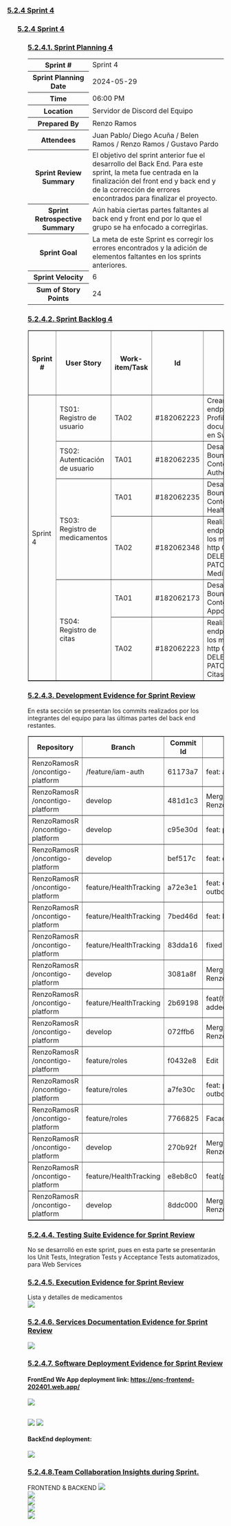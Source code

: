 <il><h3><a href="./content/chapter-5.4/chapter-5.4.md">5.2.4 Sprint 4</a></h3></il>
   <ul>
      <il><h3><a href="./content/chapter-5.4/chapter-5.4.md">5.2.4 Sprint 4</a></h3></il>
      <ul>
         <il><h3><a href="./content/chapter-5.4/chapter-5.4.md">5.2.4.1. Sprint Planning 4</a></h3></il>
         <table>
  <tr>
    <th>Sprint #</th>
    <td>Sprint 4</td>
  </tr>
  <tr>
    <th>Sprint Planning Date</th>
    <td>2024-05-29</td>
  </tr>
  <tr>
    <th>Time</th>
    <td>06:00 PM</td>
  </tr>
  <tr>
    <th>Location</th>
    <td>Servidor de Discord del Equipo</td>
  </tr>
  <tr>
    <th>Prepared By</th>
    <td>Renzo Ramos</td>
  </tr>
  <tr>
    <th>Attendees</th>
    <td>Juan Pablo/ Diego Acuña / Belen Ramos / Renzo Ramos / Gustavo Pardo</td>
  </tr>
    <tr>
    <th>Sprint Review Summary</th>
    <td>El objetivo del sprint anterior fue el desarrollo del Back End. Para este sprint, la meta fue centrada en la finalización del front end y back end y de la corrección de errores encontrados para finalizar el proyecto.</td>
  </tr>
  <tr>
    <th>Sprint Retrospective Summary</th>
    <td>Aún había ciertas partes faltantes al back end y front end por lo que el grupo se ha enfocado a corregirlas.</td>
  </tr>
  <tr>
    <th>Sprint Goal</th>
    <td>La meta de este Sprint es corregir los errores encontrados y la adición de elementos faltantes en los sprints anteriores.</td>
  </tr>
  <tr>
    <th>Sprint Velocity</th>
    <td>6</td>
  </tr>
  <tr>
    <th>Sum of Story Points</th>
    <td>24</td>
  </tr>
</table>
         <il><h3><a href="./content/chapter-5/chapter-5.md">5.2.4.2. Sprint Backlog 4</a></h3></il>
         <table border="1">
  <tr>
    <th>Sprint #</th>
    <th>User Story</th>
    <th>Work-item/Task</th>
    <th>Id</th>
    <th>Title</th>
    <th>Description</th>
    <th>Estimation (Hours)</th>
    <th>Assigned To</th>
    <th>Status (To-do / In-Process / To-Review / Done)</th>
  </tr>
  <tr>
    <td rowspan="6">Sprint 4</td>
    <td>TS01: Registro de usuario</td>
    <td>TA02</td>
    <td>#182062223</td>
    <td> Crear los endpoints de Profiles y documentarlos en SwaggerUI</td>
    <td>Desarrollar los controladores del Bounded Context</td>
    <td>4</td>
    <td>Gustavo Zapata</td>
    <td>Done</td>
  </tr>
  <tr>
    <td>TS02: Autenticación de usuario</td>
    <td>TA01</td>
    <td>#182062235</td>
    <td>Desarrollar el Bounded Context Authentication</td>
    <td>Crear el bounded context de Authentication con su respectiva estructura</td>
    <td>4</td>
    <td>Gustavo Zapata</td>
    <td>Done</td>
  </tr>
  <tr>
    <td rowspan="2">TS03:  Registro de medicamentos</td>
    <td>TA01</td>
    <td>#182062235</td>
    <td> Desarrollar el Bounded Context HealthTracking</td>
    <td>Crear los aggregates,entities,commands,queries, services y repositories del Bounded Context HealthTraking</td>
    <td>6</td>
    <td>Renzo Ramos</td>
    <td>In process</td>
  </tr>
  <tr>
    <td>TA02</td>
    <td>#182062348</td>
    <td> Realizar los endpoints con los métodos http GET POST DELETE PATCH de Medications</td>
    <td> Crear los controladores para documentar los endpoints de Medications</td>
    <td>4</td>
    <td>Renzo Ramos</td>
    <td>To-do</td>
  </tr>
  <tr>
    <td rowspan="2">TS04:  Registro de citas</td>
    <td>TA01</td>
    <td>#182062173</td>
    <td> Desarrollar el Bounded Context Appointments</td>
    <td>Crear los aggregates,entities,commands,queries, services y repositories del Bounded Context Appointments</td>
    <td>6</td>
    <td>Renzo Ramos</td>
    <td>In process</td>
  </tr>
  <tr>
    <td>TA02</td>
    <td>#182062223</td>
    <td> Realizar los endpoints con los métodos http GET POST DELETE PATCH de Citas</td>
    <td> Crear los controladores para documentar los endpoints de Citas</td>
    <td>4</td>
    <td>Renzo Ramos</td>
    <td>To-do</td>
  </tr>
</table>
         <il><h3><a href="./content/chapter-5.4/chapter-5.4.md">5.2.4.3. Development Evidence for Sprint Review</a></h3></il>
        En esta sección se presentan los commits realizados por los integrantes del equipo para las últimas partes del back end restantes.
<table border="1">
  <tr>
    <th>Repository</th>
    <th>Branch</th>
    <th>Commit Id</th>
    <th>Commit Message</th>
    <th>Commit Message Body</th>
    <th>Committed on (Date)</th>
  </tr>
  <tr>
    <td>RenzoRamosR /oncontigo-platform</td>
    <td>/feature/iam-auth </td>
    <td>61173a7</td>
    <td>feat: add iam authentication</td>
    <td>feat: add iam authentication</td>
    <td>26/06/2024</td>
  </tr>
   <tr>
    <td>RenzoRamosR /oncontigo-platform</td>
    <td>develop</td>
    <td>481d1c3</td>
    <td>Merge pull request #4 from RenzoRamosR/feature/iam-auth</td>
    <td>Merge pull request #4 from RenzoRamosR/feature/iam-auth</td>
    <td>26/06/2024</td>
  </tr>
    <tr>
    <td>RenzoRamosR /oncontigo-platform</td>
    <td>develop</td>
    <td>c95e30d</td>
    <td>feat: patient class</td>
    <td>feat: patient class</td>
    <td>26/06/2024</td>
  </tr>
    <tr>
    <td>RenzoRamosR /oncontigo-platform</td>
    <td>develop</td>
    <td>bef517c</td>
    <td>feat: doctor class added</td>
    <td>feat: doctor class added</td>
    <td>26/06/2024</td>
  </tr>
    <tr>
    <td>RenzoRamosR /oncontigo-platform</td>
    <td>feature/HealthTracking</td>
    <td>a72e3e1</td>
    <td>feat: doctor and patient outboundservices added</td>
    <td>feat: doctor and patient outboundservices added</td>
    <td>27/06/2024</td>
  </tr>
  <tr>
    <td>RenzoRamosR /oncontigo-platform</td>
    <td>feature/HealthTracking</td>
    <td>7bed46d</td>
    <td>feat: HealthTracking updated</td>
    <td>feat: HealthTracking updated</td>
    <td>27/06/2024</td>
  </tr>
   <tr>
    <td>RenzoRamosR /oncontigo-platform</td>
    <td>feature/HealthTracking</td>
    <td>83dda16</td>
    <td>fixed</td>
    <td>fixed</td>
    <td>27/06/2024</td>
  </tr>
   <tr>
    <td>RenzoRamosR /oncontigo-platform</td>
    <td>develop</td>
    <td>3081a8f</td>
    <td>Merge pull request #5 from RenzoRamosR/feature/HealthTracking</td>
    <td>Merge pull request #5 from RenzoRamosR/feature/HealthTracking</td>
    <td>27/06/2024</td>
  </tr>
   <tr>
    <td>RenzoRamosR /oncontigo-platform</td>
    <td>feature/HealthTracking</td>
    <td>2b69198</td>
    <td>feat(healthTracking): New endpoints added</td>
    <td>feat(healthTracking): New endpoints added</td>
    <td>27/06/2024</td>
  </tr>
   <tr>
    <td>RenzoRamosR /oncontigo-platform</td>
    <td>develop</td>
    <td>072ffb6</td>
    <td>Merge pull request #6 from RenzoRamosR/feature/HealthTracking</td>
    <td>Merge pull request #6 from RenzoRamosR/feature/HealthTracking</td>
    <td>27/06/2024</td>
  </tr>
   <tr>
    <td>RenzoRamosR /oncontigo-platform</td>
    <td>feature/roles</td>
    <td>f0432e8</td>
    <td>Edit</td>
    <td>Edit</td>
    <td>28/06/2024</td>
  </tr>
   <tr>
    <td>RenzoRamosR /oncontigo-platform</td>
    <td>feature/roles</td>
    <td>a7fe30c</td>
    <td>feat: patient and doctor outboundservice added</td>
    <td>feat: patient and doctor outboundservice added</td>
    <td>28/06/2024</td>
  </tr>
   <tr>
    <td>RenzoRamosR /oncontigo-platform</td>
    <td>feature/roles</td>
    <td>7766825</td>
    <td>Facade added</td>
    <td>Facade added</td>
    <td>28/06/2024</td>
  </tr>
   <tr>
    <td>RenzoRamosR /oncontigo-platform</td>
    <td>develop</td>
    <td>270b92f</td>
    <td>Merge pull request #7 from RenzoRamosR/feature/roles/td>
    <td>Merge pull request #7 from RenzoRamosR/feature/roles/td>
    <td>28/06/2024</td>
  </tr>
   <tr>
    <td>RenzoRamosR /oncontigo-platform</td>
    <td>feature/HealthTracking</td>
    <td>e8eb8c0</td>
    <td>feat(profiles): DBContext adjusted</td>
    <td>feat(profiles): DBContext adjusted</td>
    <td>28/06/2024</td>
  </tr>
   <tr>
    <td>RenzoRamosR /oncontigo-platform</td>
    <td>develop</td>
    <td>8ddc000</td>
    <td>Merge pull request #8 from RenzoRamosR/feature/HealthTracking</td>
    <td>Merge pull request #8 from RenzoRamosR/feature/HealthTracking</td>
    <td>28/06/2024</td>
  </tr>
</table>
         <il><h3><a href="./content/chapter-5/chapter-5.md">5.2.4.4. Testing Suite Evidence for Sprint Review</a></h3></il>
         No se desarrolló en este sprint, pues en esta parte se presentarán los Unit Tests, Integration Tests y
Acceptance Tests automatizados, para Web Services
<il><h3><a href="./content/chapter-5.4/chapter-5.4.md">5.2.4.5. Execution Evidence for Sprint Review</a></h3></il>
Lista y detalles de medicamentos<br>
<img src="../images/sprint4-images/medicamentos.png"/> <br>
<il><h3><a href="./content/chapter-5/chapter-5.md">5.2.4.6. Services Documentation Evidence for Sprint Review</a></h3></il>
<img src="../images/sprint4-images/swagger.png"/> <br>

<il><h3><a href="./content/chapter-5/chapter-5.md">5.2.4.7. Software Deployment Evidence for Sprint Review</a></h3></il>

#### FrontEnd We App deployment link:  https://onc-frontend-202401.web.app/
<img src="../images/chapter-5/sprint5.2-deployment/deployment1.png"/> <br>  <br>

<img src="../images/sprint3-images/deploy/frontdeploy1.png"/>
<img src="../images/sprint3-images/deploy/frontdeplo2.png"/>

#### BackEnd deployment:
<img src="../images/sprint4-images/deployment.png"/>

<il><h3><a href="./content/chapter-5/chapter-5.md">5.2.4.8.Team Collaboration Insights during Sprint.</a></h3></il>
FRONTEND & BACKEND
<img src="../images/sprint4-images/branches.png"/> <br>
<img src="../images/sprint4-images/commits.png"/> <br>
<img src="../images/chapter-5/sprint5.2-teamcollaboration/members.png"/> <br>
<img src="../images/sprint4-images/network.png"/> <br>
<img src="../images/sprint3-images/insights/overview.png"/> <br>


</ul>
 
